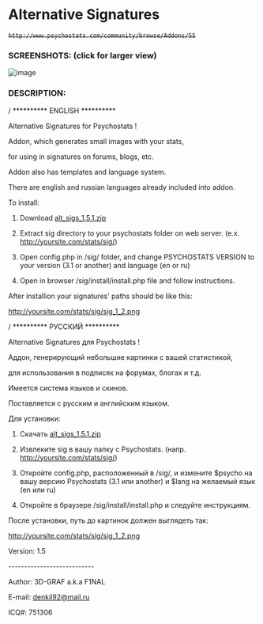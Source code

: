 # Alternative Signatures
~~```http://www.psychostats.com/community/browse/Addons/55```~~

### SCREENSHOTS: (click for larger view)

![image](https://github.com/user-attachments/assets/24f65661-0ec8-4409-93b1-801c95cab023)





### DESCRIPTION:

/ ********** ENGLISH **********



Alternative Signatures for Psychostats !



Addon, which generates small images with your stats,

for using in signatures on forums, blogs, etc.



Addon also has templates and language system.

There are english and russian languages already included into addon.



To install:

1. Download [alt_sigs_1.5.1.zip](https://github.com/Rosenstein/Psychostats-Mods/raw/refs/heads/main/Addons/Alternative_Signatures/alt_sigs_1.5.1.zip)

2. Extract sig directory to your psychostats folder on web server. (e.x. http://yoursite.com/stats/sig/)

3. Open config.php in /sig/ folder, and change PSYCHOSTATS VERSION to your version (3.1 or another) and language (en or ru)

4. Open in browser /sig/install/install.php file and follow instructions.





After installion your signatures' paths should be like this:

http://yoursite.com/stats/sig/sig_1_2.png





/ ********** РУССКИЙ **********



Alternative Signatures для Psychostats !



Аддон, генерирующий небольшие картинки с вашей статистикой,

для использования в подписях на форумах, блогах и т.д.



Имеется система языков и скинов.

Поставляется с русским и английским языком.



Для установки:

1. Скачать [alt_sigs_1.5.1.zip](https://github.com/Rosenstein/Psychostats-Mods/raw/refs/heads/main/Addons/Alternative_Signatures/alt_sigs_1.5.1.zip)

2. Извлеките sig в вашу папку с Psychostats. (напр. http://yoursite.com/stats/sig/)

3. Откройте config.php, расположенный в /sig/, и измените $psycho на вашу версию Psychostats (3.1 или another) и $lang на желаемый язык (en или ru)

4. Откройте в браузере /sig/install/install.php и следуйте инструкциям.





После установки, путь до картинок должен выглядеть так:

http://yoursite.com/stats/sig/sig_1_2.png





Version: 1.5

\---------------------------

Author: 3D-GRAF a.k.a F1NAL

E-mail: denkil92@mail.ru

ICQ#: 751306
